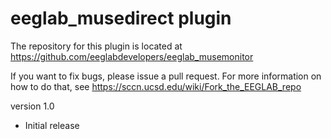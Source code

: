 # eeglab_musedirect plugin

The repository for this plugin is located at
https://github.com/eeglabdevelopers/eeglab_musemonitor

If you want to fix bugs, please issue a pull request. For more
information on how to do that, see
https://sccn.ucsd.edu/wiki/Fork_the_EEGLAB_repo

version 1.0
- Initial release

